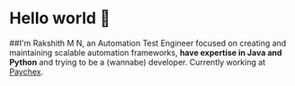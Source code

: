 # Hello world 👋
##I'm Rakshith M N, an Automation Test Engineer focused on creating and maintaining scalable automation frameworks, __have expertise in **Java and Python**__ and trying to be a (wannabe) developer. Currently working at [Paychex](https://www.paychex.com/).
